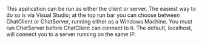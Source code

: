 This application can be run as either the client or server. The easiest way to do so is via Visual Studio; at the top run bar you can choose between ChatClient or ChatServer,
running either as a Windows Machine. You must run ChatServer before ChatClient can connect to it. The default, localhost, will connect you to a server running on the same IP.
